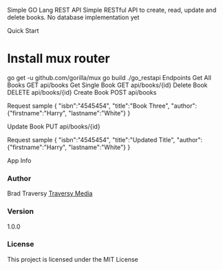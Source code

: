 Simple GO Lang REST API
Simple RESTful API to create, read, update and delete books. No database implementation yet

Quick Start
# Install mux router
go get -u github.com/gorilla/mux
go build
./go_restapi
Endpoints
Get All Books
GET api/books
Get Single Book
GET api/books/{id}
Delete Book
DELETE api/books/{id}
Create Book
POST api/books

Request sample
  {
     "isbn":"4545454",
     "title":"Book Three",
     "author":{"firstname":"Harry",  "lastname":"White"}
  }
  
Update Book
PUT api/books/{id}

 Request sample
 {
   "isbn":"4545454",
   "title":"Updated Title",
   "author":{"firstname":"Harry",  "lastname":"White"}
 }

 App Info

### Author

Brad Traversy
[Traversy Media](http://www.traversymedia.com)

### Version

1.0.0

### License

This project is licensed under the MIT License
